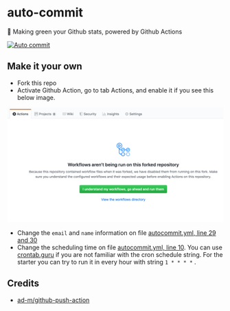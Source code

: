 # auto-commit

🌳 Making green your Github stats, powered by Github Actions

[![Auto commit](https://github.com/mazipan/auto-commit/workflows/Auto%20commit/badge.svg)](https://github.com/mazipan/auto-commit/actions?query=workflow%3A%22Auto+commit%22)

## Make it your own

- Fork this repo
- Activate Github Action, go to tab Actions, and enable it if you see this below image.

![](screenshoot-actions.png)

- Change the `email` and `name` information on file [autocommit.yml, line 29 and 30](https://github.com/mazipan/auto-commit/blob/master/.github/workflows/autocommit.yml#L29)
- Change the scheduling time on file [autocommit.yml, line 10](https://github.com/mazipan/auto-commit/blob/master/.github/workflows/autocommit.yml#L10). You can use [crontab.guru](https://crontab.guru/) if you are not familiar with the cron schedule string. For the starter you can try to run it in every hour with string `1 * * * *` .

## Credits

- [ad-m/github-push-action](https://github.com/ad-m/github-push-action)


